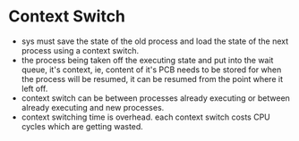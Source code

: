 # Context Switch

- sys must save the state of the old process and load the state of the next process using a context switch.
- the process being taken off the executing state and put into the wait queue, it's context, ie, content of it's PCB needs to be stored for when the process will be resumed, it can be resumed from the point where it left off.
- context switch can be between processes already executing or between already executing and new processes.
- context switching time is overhead. each context switch costs CPU cycles which are getting wasted.
